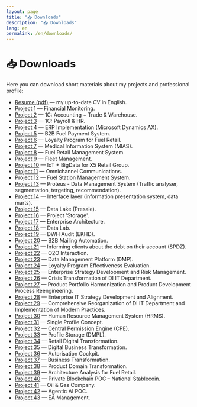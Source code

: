 ```yaml
---
layout: page
title: "📥 Downloads"
description: "📥 Downloads"
lang: en
permalink: /en/downloads/
---
```


# 📥 Downloads

Here you can download short materials about my projects and professional profile:

<ul>
  <li><a href="./downloads/resume.pdf" target="_blank">Resume (pdf)</a> — my up-to-date CV in English.</li>
  <li><a href="./downloads/01.pdf" target="_blank">Project 1</a> — Financial Monitoring.</li>
  <li><a href="./downloads/02.pdf" target="_blank">Project 2</a> — 1С: Accounting + Trade & Warehouse.</li>
  <li><a href="./downloads/03.pdf" target="_blank">Project 3</a> — 1С: Payroll & HR.</li>
  <li><a href="./downloads/04.pdf" target="_blank">Project 4</a> — ERP Implementation (Microsoft Dynamics AX).</li>
  <li><a href="./downloads/05.pdf" target="_blank">Project 5</a> — B2B Fuel Payment System.</li>
  <li><a href="./downloads/06.pdf" target="_blank">Project 6</a> — Loyalty Program for Fuel Retail.</li>
  <li><a href="./downloads/07.pdf" target="_blank">Project 7</a> — Medical Information System (MIAS).</li>
  <li><a href="./downloads/08.pdf" target="_blank">Project 8</a> — Fuel Retail Management System.</li>
  <li><a href="./downloads/09.pdf" target="_blank">Project 9</a> — Fleet Management.</li>
  <li><a href="./downloads/10.pdf" target="_blank">Project 10</a> — IoT + BigData for X5 Retail Group.</li>
  <li><a href="./downloads/11.pdf" target="_blank">Project 11</a> — Omnichannel Communications.</li>
  <li><a href="./downloads/12.pdf" target="_blank">Project 12</a> — Fuel Station Management System.</li>
  <li><a href="./downloads/13.pdf" target="_blank">Project 13</a> — Proteus - Data Management System (Traffic analyser, segmentation, tergeting, recommendation).</li>
  <li><a href="./downloads/14.pdf" target="_blank">Project 14</a> — Interface layer (information presentation system, data marts).</li>
  <li><a href="./downloads/15.pdf" target="_blank">Project 15</a> — Data Lake (Presale).</li>
  <li><a href="./downloads/16.pdf" target="_blank">Project 16</a> — Project 'Storage'.</li>
  <li><a href="./downloads/17.pdf" target="_blank">Project 17</a> — Enterprise Architecture.</li>
  <li><a href="./downloads/18.pdf" target="_blank">Project 18</a> — Data Lab.</li>
  <li><a href="./downloads/19.pdf" target="_blank">Project 19</a> — DWH Audit (EKHD).</li>
  <li><a href="./downloads/20.pdf" target="_blank">Project 20</a> — B2B Mailing Automation.</li>
  <li><a href="./downloads/21.pdf" target="_blank">Project 21</a> — Informing clients about the debt on their account (SPDZ).</li>
  <li><a href="./downloads/22.pdf" target="_blank">Project 22</a> — O2O Interaction.</li>
  <li><a href="./downloads/23.pdf" target="_blank">Project 23</a> — Data Management Platform (DMP).</li>
  <li><a href="./downloads/24.pdf" target="_blank">Project 24</a> — Loyalty Program Effectiveness Evaluation.</li>
  <li><a href="./downloads/25.pdf" target="_blank">Project 25</a> — Enterprise Strategy Development and Risk Management.</li>
  <li><a href="./downloads/26.pdf" target="_blank">Project 26</a> — Crisis Transformation of DI IT Department.</li>
  <li><a href="./downloads/27.pdf" target="_blank">Project 27</a> — Product Portfolio Harmonization and Product Development Process Reengineering.</li>
  <li><a href="./downloads/28.pdf" target="_blank">Project 28</a> — Enterprise IT Strategy Development and Alignment.</li>
  <li><a href="./downloads/29.pdf" target="_blank">Project 29</a> — Comprehensive Reorganization of DI IT Department and Implementation of Modern Practices.</li>
  <li><a href="./downloads/30.pdf" target="_blank">Project 30</a> — Human Resource Management System (HRMS).</li>
  <li><a href="./downloads/31.pdf" target="_blank">Project 31</a> — Single Profile Concept.</li>
  <li><a href="./downloads/32.pdf" target="_blank">Project 32</a> — Central Permission Engine (CPE).</li>
  <li><a href="./downloads/33.pdf" target="_blank">Project 33</a> — Profile Storage (DMPL).</li>
  <li><a href="./downloads/34.pdf" target="_blank">Project 34</a> — Retail Digital Transformation.</li>
  <li><a href="./downloads/35.pdf" target="_blank">Project 35</a> — Digital Business Transformation.</li>
  <li><a href="./downloads/36.pdf" target="_blank">Project 36</a> — Autorisation Cockpit.</li>
  <li><a href="./downloads/37.pdf" target="_blank">Project 37</a> — Business Transformation.</li>
  <li><a href="./downloads/38.pdf" target="_blank">Project 38</a> — Product Domain Transformation.</li>
  <li><a href="./downloads/39.pdf" target="_blank">Project 39</a> — Architecture Analysis for Fuel Retail.</li>
  <li><a href="./downloads/40.pdf" target="_blank">Project 40</a> — Private Blockchain POC – National Stablecoin.</li>
  <li><a href="./downloads/41.pdf" target="_blank">Project 41</a> — Oil & Gas Company.</li>
  <li><a href="./downloads/42.pdf" target="_blank">Project 42</a> — Agentic AI POC.</li>
  <li><a href="./downloads/43.pdf" target="_blank">Project 43</a> — EA Management.</li>
</ul>
